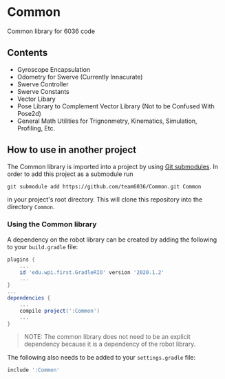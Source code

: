 # Common

Common library for 6036 code

## Contents

* Gyroscope Encapsulation
* Odometry for Swerve (Currently Innacurate)
* Swerve Controller
* Swerve Constants
* Vector Libary
* Pose Library to Complement Vector Library (Not to be Confused With Pose2d)
* General Math Utilities for Trignonmetry, Kinematics, Simulation, Profiling, Etc.

## How to use in another project

The Common library is imported into a project by using
[Git submodules](https://git-scm.com/book/en/v2/Git-Tools-Submodules). In
order to add this project as a submodule run

`git submodule add https://github.com/team6036/Common.git Common`

in your project's root
directory. This will clone this repository into the directory `Common`.

### Using the Common library

A dependency on the robot library can be created by adding the following to
your `build.gradle` file:

```gradle
plugins {
    ...
    id 'edu.wpi.first.GradleRIO' version '2020.1.2'
    ...
}
...
dependencies {
    ...
    compile project(':Common')
    ...
}
```

> NOTE: The common library does not need to be an explicit dependency because
> it is a dependency of the robot library.

The following also needs to be added to your `settings.gradle` file:

```gradle
include ':Common'
```
